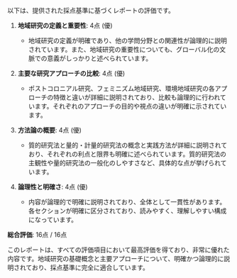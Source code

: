 以下は、提供された採点基準に基づくレポートの評価です。

1. **地域研究の定義と重要性**: 4点 (優)
   - 地域研究の定義が明確であり、他の学問分野との関連性が論理的に説明されています。また、地域研究の重要性についても、グローバル化の文脈での意義がしっかりと述べられています。

2. **主要な研究アプローチの比較**: 4点 (優)
   - ポストコロニアル研究、フェミニズム地域研究、環境地域研究の各アプローチの特徴と違いが詳細に説明されており、比較も論理的に行われています。それぞれのアプローチの目的や視点の違いが明確に示されています。

3. **方法論の概要**: 4点 (優)
   - 質的研究法と量的・計量的研究法の概念と実践方法が詳細に説明されており、それぞれの利点と限界も明確に述べられています。質的研究法の主観性や量的研究法の一般化のしやすさなど、具体的な点が挙げられています。

4. **論理性と明確さ**: 4点 (優)
   - 内容が論理的で明確に説明されており、全体として一貫性があります。各セクションが明確に区分されており、読みやすく、理解しやすい構成になっています。

**総合評価**: 16点 / 16点

このレポートは、すべての評価項目において最高評価を得ており、非常に優れた内容です。地域研究の基礎概念と主要アプローチについて、明確かつ論理的に説明されており、採点基準に完全に適合しています。